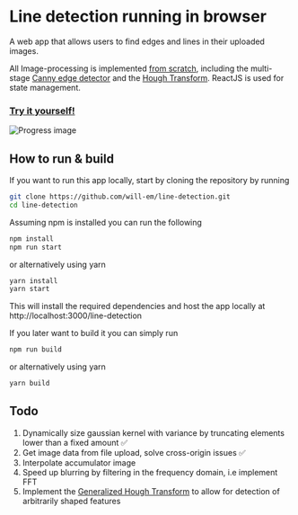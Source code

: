 # Line detection running in browser 

A web app that allows users to find edges and lines in their uploaded images. 

All Image-processing is implemented <ins>from scratch</ins>, including the multi-stage [Canny edge detector](https://en.wikipedia.org/wiki/Canny_edge_detector) and the [Hough Transform](https://en.wikipedia.org/wiki/Hough_transform). ReactJS is used for state management. 

### [Try it yourself!](https://will-em.github.io/line-detection/) 
![Progress image](images/website_preview.png)

## How to run & build
If you want to run this app locally, start by cloning the repository by running
```sh
git clone https://github.com/will-em/line-detection.git
cd line-detection 
```
Assuming npm is installed you can run the following 
```sh
npm install 
npm run start 
```
or alternatively using yarn
```sh
yarn install 
yarn start 
```
This will install the required dependencies and host the app locally at http://localhost:3000/line-detection

If you later want to build it you can simply run
```sh
npm run build
```
or alternatively using yarn

```sh
yarn build
```
## Todo
1. Dynamically size gaussian kernel with variance by truncating elements lower than a fixed amount :white_check_mark:
2. Get image data from file upload, solve cross-origin issues :white_check_mark:
3. Interpolate accumulator image
4. Speed up blurring by filtering in the frequency domain, i.e implement FFT
5. Implement the [Generalized Hough Transform](https://en.wikipedia.org/wiki/Generalised_Hough_transform) to allow for detection of arbitrarily shaped features
